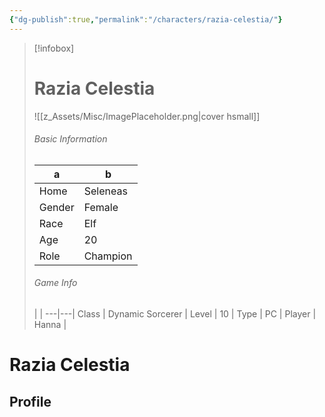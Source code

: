 ```yaml
---
{"dg-publish":true,"permalink":"/characters/razia-celestia/"}
---
```



> [!infobox]
> # Razia Celestia
> ![[z_Assets/Misc/ImagePlaceholder.png\|cover hsmall]]
> ###### Basic Information
> a |  b |
> ---|---|
> Home | Seleneas |
> Gender | Female |
> Race | Elf |
> Age | 20 |
> Role | Champion |
> ###### Game Info
>  |   |
> ---|---|
> Class | Dynamic Sorcerer |
> Level | 10 |
> Type | PC |
> Player | Hanna |

# Razia Celestia
## Profile


